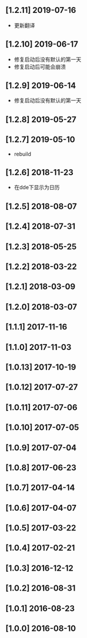## [1.2.11] 2019-07-16

*  更新翻译

## [1.2.10] 2019-06-17

*  修复启动后没有默认的第一天
*  修复启动后可能会崩溃

## [1.2.9] 2019-06-14

*  修复启动后没有默认的第一天

## [1.2.8] 2019-05-27


## [1.2.7] 2019-05-10

*  rebuild

## [1.2.6] 2018-11-23

*  在dde下显示为日历

## [1.2.5] 2018-08-07


## [1.2.4] 2018-07-31


## [1.2.3] 2018-05-25


## [1.2.2] 2018-03-22


## [1.2.1] 2018-03-09


## [1.2.0] 2018-03-07


## [1.1.1] 2017-11-16


## [1.1.0] 2017-11-03


## [1.0.13] 2017-10-19


## [1.0.12] 2017-07-27


## [1.0.11] 2017-07-06


## [1.0.10] 2017-07-05


## [1.0.9] 2017-07-04


## [1.0.8] 2017-06-23


## [1.0.7] 2017-04-14


## [1.0.6] 2017-04-07


## [1.0.5] 2017-03-22


## [1.0.4] 2017-02-21


## [1.0.3] 2016-12-12


## [1.0.2] 2016-08-31


## [1.0.1] 2016-08-23


## [1.0.0] 2016-08-10


